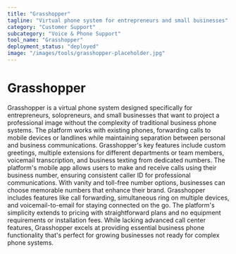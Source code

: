 ```yaml
---
title: "Grasshopper"
tagline: "Virtual phone system for entrepreneurs and small businesses"
category: "Customer Support"
subcategory: "Voice & Phone Support"
tool_name: "Grasshopper"
deployment_status: "deployed"
image: "/images/tools/grasshopper-placeholder.jpg"
---
```


# Grasshopper

Grasshopper is a virtual phone system designed specifically for entrepreneurs, solopreneurs, and small businesses that want to project a professional image without the complexity of traditional business phone systems. The platform works with existing phones, forwarding calls to mobile devices or landlines while maintaining separation between personal and business communications. Grasshopper's key features include custom greetings, multiple extensions for different departments or team members, voicemail transcription, and business texting from dedicated numbers. The platform's mobile app allows users to make and receive calls using their business number, ensuring consistent caller ID for professional communications. With vanity and toll-free number options, businesses can choose memorable numbers that enhance their brand. Grasshopper includes features like call forwarding, simultaneous ring on multiple devices, and voicemail-to-email for staying connected on the go. The platform's simplicity extends to pricing with straightforward plans and no equipment requirements or installation fees. While lacking advanced call center features, Grasshopper excels at providing essential business phone functionality that's perfect for growing businesses not ready for complex phone systems.
